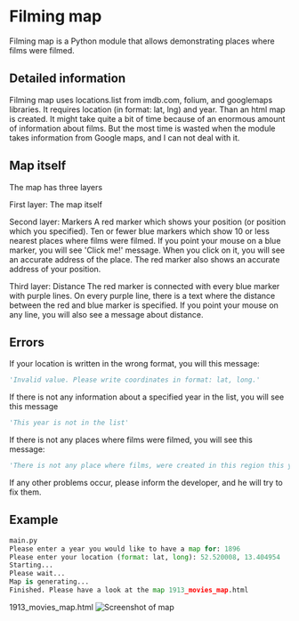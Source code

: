 # Filming map
Filming map is a Python module that allows demonstrating places where films were filmed.

## Detailed information
Filming map uses locations.list from imdb.com, folium, and googlemaps libraries.
It requires location (in format: lat, lng) and year. 
Than an html map is created.
It might take quite a bit of time because of an enormous amount of information about films.
But the most time is wasted when the module takes information from Google maps, and I can not deal with it.

## Map itself
The map has three layers

First layer:
The map itself

Second layer:
Markers
A red marker which shows your position (or position which you specified).
Ten or fewer blue markers which show 10 or less nearest places where films were filmed.
If you point your mouse on a blue marker, you will see 'Click me!' message.
When you click on it, you will see an accurate address of the place.
The red marker also shows an accurate address of your position.

Third layer:
Distance
The red marker is connected with every blue marker with purple lines.
On every purple line, there is a text where the distance between the red and blue marker is specified.
If you point your mouse on any line, you will also see a message about distance.

## Errors
If your location is written in the wrong format, you will this message:
```python
'Invalid value. Please write coordinates in format: lat, long.'
```
If there is not any information about a specified year in the list, you will see this message
```python
'This year is not in the list'
```
If there is not any places where films were filmed, you will see this message: 
```python
'There is not any place where films, were created in this region this year.'
```
If any other problems occur, please inform the developer, and he will try to fix them.

## Example
```python
main.py
Please enter a year you would like to have a map for: 1896
Please enter your location (format: lat, long): 52.520008, 13.404954
Starting...
Please wait...
Map is generating...
Finished. Please have a look at the map 1913_movies_map.html
```
1913_movies_map.html
![Screenshot of map](https://1drv.ms/u/s!AoUAS1XAhyZZjGwfG9YPg09stOZT)
